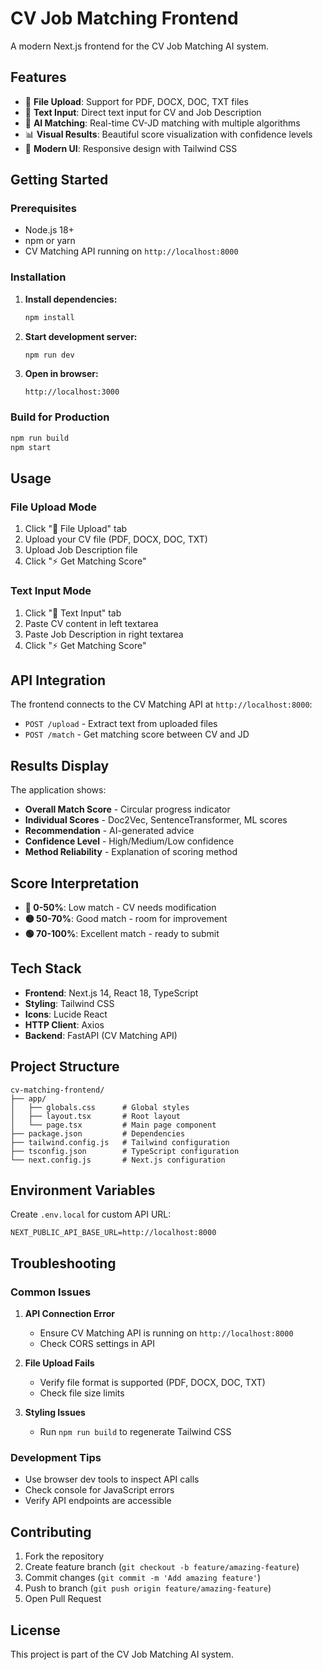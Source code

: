 # CV Job Matching Frontend

A modern Next.js frontend for the CV Job Matching AI system.

## Features

- 📁 **File Upload**: Support for PDF, DOCX, DOC, TXT files
- 📝 **Text Input**: Direct text input for CV and Job Description
- 🤖 **AI Matching**: Real-time CV-JD matching with multiple algorithms
- 📊 **Visual Results**: Beautiful score visualization with confidence levels
- 🎨 **Modern UI**: Responsive design with Tailwind CSS

## Getting Started

### Prerequisites

- Node.js 18+
- npm or yarn
- CV Matching API running on `http://localhost:8000`

### Installation

1. **Install dependencies:**

   ```bash
   npm install
   ```

2. **Start development server:**

   ```bash
   npm run dev
   ```

3. **Open in browser:**
   ```
   http://localhost:3000
   ```

### Build for Production

```bash
npm run build
npm start
```

## Usage

### File Upload Mode

1. Click "📁 File Upload" tab
2. Upload your CV file (PDF, DOCX, DOC, TXT)
3. Upload Job Description file
4. Click "⚡ Get Matching Score"

### Text Input Mode

1. Click "📝 Text Input" tab
2. Paste CV content in left textarea
3. Paste Job Description in right textarea
4. Click "⚡ Get Matching Score"

## API Integration

The frontend connects to the CV Matching API at `http://localhost:8000`:

- `POST /upload` - Extract text from uploaded files
- `POST /match` - Get matching score between CV and JD

## Results Display

The application shows:

- **Overall Match Score** - Circular progress indicator
- **Individual Scores** - Doc2Vec, SentenceTransformer, ML scores
- **Recommendation** - AI-generated advice
- **Confidence Level** - High/Medium/Low confidence
- **Method Reliability** - Explanation of scoring method

## Score Interpretation

- **🔴 0-50%**: Low match - CV needs modification
- **🟡 50-70%**: Good match - room for improvement
- **🟢 70-100%**: Excellent match - ready to submit

## Tech Stack

- **Frontend**: Next.js 14, React 18, TypeScript
- **Styling**: Tailwind CSS
- **Icons**: Lucide React
- **HTTP Client**: Axios
- **Backend**: FastAPI (CV Matching API)

## Project Structure

```
cv-matching-frontend/
├── app/
│   ├── globals.css      # Global styles
│   ├── layout.tsx       # Root layout
│   └── page.tsx         # Main page component
├── package.json         # Dependencies
├── tailwind.config.js   # Tailwind configuration
├── tsconfig.json        # TypeScript configuration
└── next.config.js       # Next.js configuration
```

## Environment Variables

Create `.env.local` for custom API URL:

```env
NEXT_PUBLIC_API_BASE_URL=http://localhost:8000
```

## Troubleshooting

### Common Issues

1. **API Connection Error**

   - Ensure CV Matching API is running on `http://localhost:8000`
   - Check CORS settings in API

2. **File Upload Fails**

   - Verify file format is supported (PDF, DOCX, DOC, TXT)
   - Check file size limits

3. **Styling Issues**
   - Run `npm run build` to regenerate Tailwind CSS

### Development Tips

- Use browser dev tools to inspect API calls
- Check console for JavaScript errors
- Verify API endpoints are accessible

## Contributing

1. Fork the repository
2. Create feature branch (`git checkout -b feature/amazing-feature`)
3. Commit changes (`git commit -m 'Add amazing feature'`)
4. Push to branch (`git push origin feature/amazing-feature`)
5. Open Pull Request

## License

This project is part of the CV Job Matching AI system.
